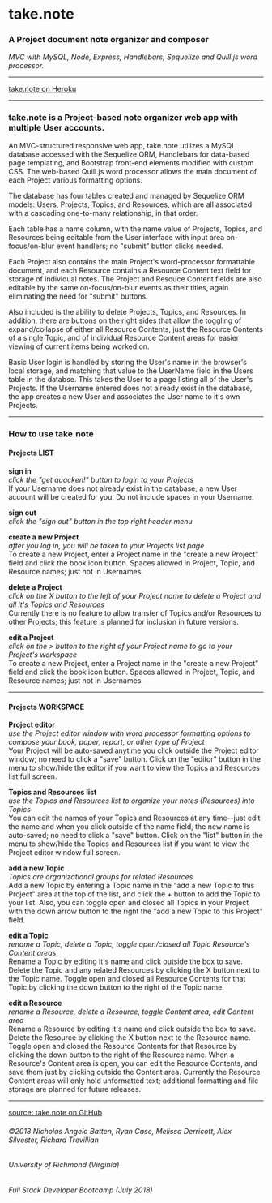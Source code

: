 # take.note
### A Project document note organizer and composer

*MVC with MySQL, Node, Express, Handlebars, Sequelize and Quill.js word processor.*

_________________________________________________    

[take.note on Heroku](https://book-reporter.herokuapp.com/)

_________________________________________________    

### take.note is a Project-based note organizer web app with multiple User accounts. 

An MVC-structured responsive web app, take.note utilizes a MySQL database accessed with the Sequelize ORM, Handlebars for data-based page templating, and Bootstrap front-end elements modified with custom CSS. The web-based Quill.js word processor allows the main document of each Project various formatting options.

The database has four tables created and managed by Sequelize ORM models: Users, Projects, Topics, and Resources, which are all associated with a cascading one-to-many relationship, in that order. 

Each table has a name column, with the name value of Projects, Topics, and Resources being editable from the User interface with input area on-focus/on-blur event handlers; no "submit" button clicks needed.

Each Project also contains the main Project's word-processor formattable document, and each Resource contains a Resource Content text field for storage of individual notes. The Project and Resouce Content fields are also editable by the same on-focus/on-blur events as their titles, again eliminating the need for "submit" buttons.

Also included is the ability to delete Projects, Topics, and Resources. In addition, there are buttons on the right sides that allow the toggling of expand/collapse of either all Resource Contents, just the Resource Contents of a single Topic, and of individual Resource Content areas for easier viewing of current items being worked on.

Basic User login is handled by storing the User's name in the browser's local storage, and matching that value to the UserName field in the Users table in the databse. This takes the User to a page listing all of the User's Projects. If the Username entered does not already exist in the database, the app creates a new User and associates the User name to it's own Projects.

_________________________________________________    

### How to use take.note 

#### Projects LIST 

__sign in__    
*click the "get quacken!" button to login to your Projects*    
If your Username does not already exist in the database, a new User account will be created for you. Do not include spaces in your Username.   

__sign out__    
*click the "sign out" button in the top right header menu*   

__create a new Project__    
*after you log in, you will be taken to your Projects list page*   
To create a new Project, enter a Project name in the "create a new Project" field and click the book icon button. Spaces allowed in Project, Topic, and Resource names; just not in Usernames.   

__delete a Project__    
*click on the X button to the left of your Project name to delete a Project and all it's Topics and Resources*   
Currently there is no feature to allow transfer of Topics and/or Resources to other Projects; this feature is planned for inclusion in future versions.   

__edit a Project__    
*click on the > button to the right of your Project name to go to your Project's workspace*   
To create a new Project, enter a Project name in the "create a new Project" field and click the book icon button. Spaces allowed in Project, Topic, and Resource names; just not in Usernames.   
_________________________________________________     

#### Projects WORKSPACE 

__Project editor__    
*use the Project editor window with word processor formatting options to compose your book, paper, report, or other type of Project*   
Your Project will be auto-saved anytime you click outside the Project editor window; no need to click a "save" button. Click on the "editor" button in the menu to show/hide the editor if you want to view the Topics and Resources list full screen.   

__Topics and Resources list__    
*use the Topics and Resources list to organize your notes (Resources) into Topics*   
You can edit the names of your Topics and Resources at any time--just edit the name and when you click outside of the name field, the new name is auto-saved; no need to click a "save" button. Click on the "list" button in the menu to show/hide the Topics and Resources list if you want to view the Project editor window full screen.   

__add a new Topic__    
*Topics are organizational groups for related Resources*   
Add a new Topic by entering a Topic name in the "add a new Topic to this Project" area at the top of the list, and click the + button to add the Topic to your list. Also, you can toggle open and closed all Topics in your Project with the down arrow button to the right the "add a new Topic to this Project" field.

__edit a Topic__    
*rename a Topic, delete a Topic, toggle open/closed all Topic Resource's Content areas*   
Rename a Topic by editing it's name and click outside the box to save. Delete the Topic and any related Resources by clicking the X button next to the Topic name. Toggle open and closed all Resource Contents for that Topic by clicking the down button to the right of the Topic name.

__edit a Resource__     
*rename a Resource, delete a Resource, toggle Content area, edit Content area*     
Rename a Resource by editing it's name and click outside the box to save. Delete the Resource by clicking the X button next to the Resource name. Toggle open and closed the Resource Contents for that Resource by clicking the down button to the right of the Resource name. When a Resource's Content area is open, you can edit the Resource Contents, and save them just by clicking outside the Content area. Currently the Resource Content areas will only hold unformatted text; additional formatting and file storage are planned for future releases.    

_________________________________________________    

[source: take.note on GitHub](https://github.com/LandrumTrev/book-reporter)

###### ©2018 Nicholas Angelo Batten, Ryan Case, Melissa Derricott, Alex Silvester, Richard Trevillian
###### University of Richmond (Virginia)
###### Full Stack Developer Bootcamp (July 2018)



